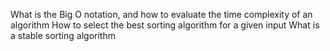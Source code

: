 What is the Big O notation, and how to evaluate the time complexity of an algorithm
How to select the best sorting algorithm for a given input
What is a stable sorting algorithm

